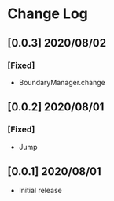 # Change Log

## [0.0.3] 2020/08/02

### [Fixed]

- BoundaryManager.change

## [0.0.2] 2020/08/01

### [Fixed]

- Jump

## [0.0.1] 2020/08/01

- Initial release
